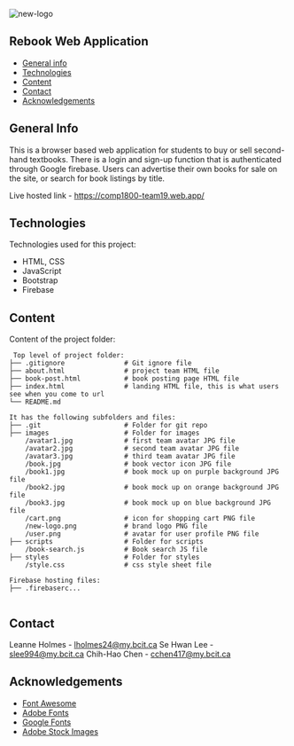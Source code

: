 ![new-logo](https://user-images.githubusercontent.com/78713111/114656312-b3cb1d00-9ca2-11eb-8037-a455e1046cc8.png)

## Rebook Web Application

* [General info](#general-info)
* [Technologies](#technologies)
* [Content](#content)
* [Contact](#contact)
* [Acknowledgements](#acknowledgements)

## General Info
This is a browser based web application for students to buy or sell second-hand textbooks. There is a login and sign-up function that is authenticated through 
Google firebase. Users can advertise their own books for sale on the site, or search for book listings by title. 

Live hosted link - https://comp1800-team19.web.app/
	
## Technologies
Technologies used for this project:
* HTML, CSS
* JavaScript
* Bootstrap 
* Firebase
	
## Content
Content of the project folder:

```
 Top level of project folder: 
├── .gitignore               # Git ignore file
├── about.html               # project team HTML file 
├── book-post.html           # book posting page HTML file 
├── index.html               # landing HTML file, this is what users see when you come to url
└── README.md

It has the following subfolders and files:
├── .git                     # Folder for git repo
├── images                   # Folder for images
    /avatar1.jpg             # first team avatar JPG file 
    /avatar2.jpg             # second team avatar JPG file 
    /avatar3.jpg             # third team avatar JPG file 
    /book.jpg                # book vector icon JPG file 
    /book1.jpg               # book mock up on purple background JPG file 
    /book2.jpg               # book mock up on orange background JPG file 
    /book3.jpg               # book mock up on blue background JPG file 
    /cart.png                # icon for shopping cart PNG file 
    /new-logo.png            # brand logo PNG file 
    /user.png                # avatar for user profile PNG file 
├── scripts                  # Folder for scripts
    /book-search.js          # Book search JS file 
├── styles                   # Folder for styles
    /style.css               # css style sheet file 

Firebase hosting files: 
├── .firebaserc...


```

## Contact 
Leanne Holmes - lholmes24@my.bcit.ca 
Se Hwan Lee - slee994@my.bcit.ca 
Chih-Hao Chen - cchen417@my.bcit.ca

## Acknowledgements 
* <a href="https://fontawesome.com/">Font Awesome</a>
* <a href="https://fonts.adobe.com/">Adobe Fonts</a> 
* <a href="https://fonts.google.com/">Google Fonts</a>
* <a href="https://stock.adobe.com/images">Adobe Stock Images</a>

